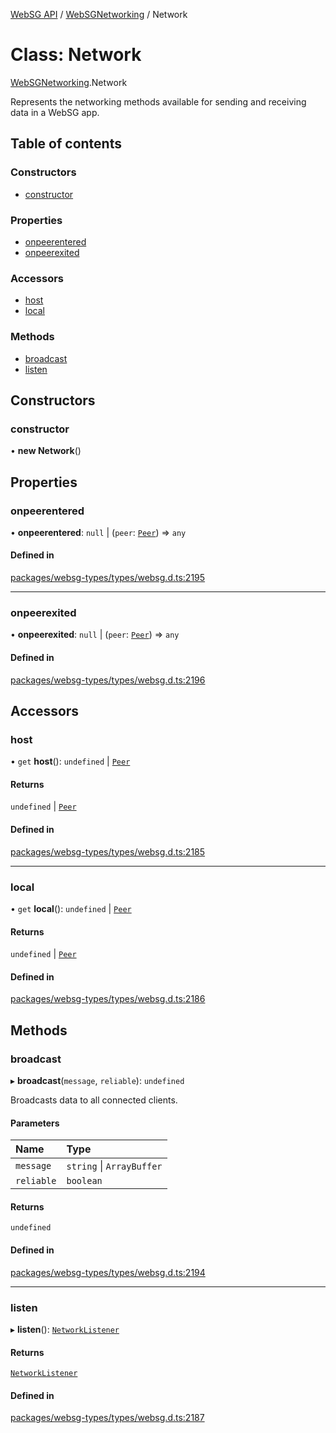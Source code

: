 [WebSG API](../README.md) / [WebSGNetworking](../modules/WebSGNetworking.md) / Network

# Class: Network

[WebSGNetworking](../modules/WebSGNetworking.md).Network

Represents the networking methods available
for sending and receiving data in a WebSG app.

## Table of contents

### Constructors

- [constructor](WebSGNetworking.Network.md#constructor)

### Properties

- [onpeerentered](WebSGNetworking.Network.md#onpeerentered)
- [onpeerexited](WebSGNetworking.Network.md#onpeerexited)

### Accessors

- [host](WebSGNetworking.Network.md#host)
- [local](WebSGNetworking.Network.md#local)

### Methods

- [broadcast](WebSGNetworking.Network.md#broadcast)
- [listen](WebSGNetworking.Network.md#listen)

## Constructors

### constructor

• **new Network**()

## Properties

### onpeerentered

• **onpeerentered**: ``null`` \| (`peer`: [`Peer`](WebSGNetworking.Peer.md)) => `any`

#### Defined in

[packages/websg-types/types/websg.d.ts:2195](https://github.com/thirdroom/thirdroom/blob/fe402010/packages/websg-types/types/websg.d.ts#L2195)

___

### onpeerexited

• **onpeerexited**: ``null`` \| (`peer`: [`Peer`](WebSGNetworking.Peer.md)) => `any`

#### Defined in

[packages/websg-types/types/websg.d.ts:2196](https://github.com/thirdroom/thirdroom/blob/fe402010/packages/websg-types/types/websg.d.ts#L2196)

## Accessors

### host

• `get` **host**(): `undefined` \| [`Peer`](WebSGNetworking.Peer.md)

#### Returns

`undefined` \| [`Peer`](WebSGNetworking.Peer.md)

#### Defined in

[packages/websg-types/types/websg.d.ts:2185](https://github.com/thirdroom/thirdroom/blob/fe402010/packages/websg-types/types/websg.d.ts#L2185)

___

### local

• `get` **local**(): `undefined` \| [`Peer`](WebSGNetworking.Peer.md)

#### Returns

`undefined` \| [`Peer`](WebSGNetworking.Peer.md)

#### Defined in

[packages/websg-types/types/websg.d.ts:2186](https://github.com/thirdroom/thirdroom/blob/fe402010/packages/websg-types/types/websg.d.ts#L2186)

## Methods

### broadcast

▸ **broadcast**(`message`, `reliable`): `undefined`

Broadcasts data to all connected clients.

#### Parameters

| Name | Type |
| :------ | :------ |
| `message` | `string` \| `ArrayBuffer` |
| `reliable` | `boolean` |

#### Returns

`undefined`

#### Defined in

[packages/websg-types/types/websg.d.ts:2194](https://github.com/thirdroom/thirdroom/blob/fe402010/packages/websg-types/types/websg.d.ts#L2194)

___

### listen

▸ **listen**(): [`NetworkListener`](WebSGNetworking.NetworkListener.md)

#### Returns

[`NetworkListener`](WebSGNetworking.NetworkListener.md)

#### Defined in

[packages/websg-types/types/websg.d.ts:2187](https://github.com/thirdroom/thirdroom/blob/fe402010/packages/websg-types/types/websg.d.ts#L2187)
